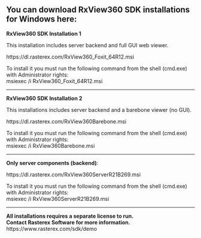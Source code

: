 <h2>You can download RxView360 SDK installations for Windows here:</h2>
<p>
<b>RxView360 SDK Installation 1</b>
</p>
This installation includes server backend and full GUI web viewer.
<p>
<p>
https://dl.rasterex.com/RxView360_Foxit_64R12.msi
</p>
To install it you must run the following command from the shell (cmd.exe) with Administrator rights:<br>
msiexec /i RxView360_Foxit_64R12.msi

<hr>
<p>
<b>RxView360 SDK Installation 2</b>
</p>
This installations includes server backend and a barebone viewer (no GUI).
<p>
<p>
https://dl.rasterex.com/RxView360Barebone.msi
</p>
To install it you must run the following command from the shell (cmd.exe) with Administrator rights:<br>
msiexec /i RxView360Barebone.msi

<hr>


<p>
<b>Only server components (backend)</b>:
</p>
<p>
https://dl.rasterex.com/RxView360ServerR21B269.msi
</p>
To install it you must run the following command from the shell (cmd.exe) with Administrator rights:<br>
msiexec /i RxView360ServerR21B269.msi
<br>
<hr>
<p>
<b>All installations requires a separate license to run.<br>
Contact Rasterex Software for more information.
</b>
<br>
https://www.rasterex.com/sdk/demo
</p>
